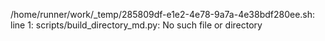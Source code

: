 /home/runner/work/_temp/285809df-e1e2-4e78-9a7a-4e38bdf280ee.sh: line 1: scripts/build_directory_md.py: No such file or directory
